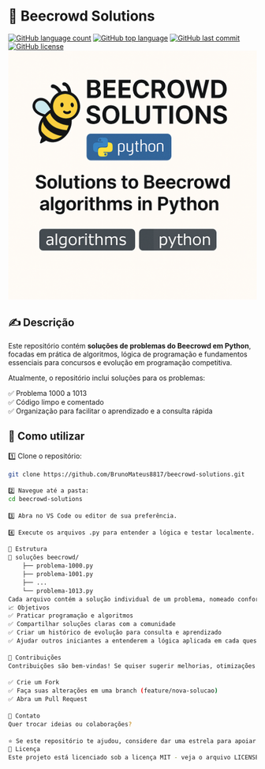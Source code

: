 # 🐝 Beecrowd Solutions

[![GitHub language count](https://img.shields.io/github/languages/count/BrunoMateus8817/beecrowd-solutions)](https://github.com/BrunoMateus8817/beecrowd-solutions)
[![GitHub top language](https://img.shields.io/github/languages/top/BrunoMateus8817/beecrowd-solutions)](https://github.com/BrunoMateus8817/beecrowd-solutions)
[![GitHub last commit](https://img.shields.io/github/last-commit/BrunoMateus8817/beecrowd-solutions)](https://github.com/BrunoMateus8817/beecrowd-solutions)
[![GitHub license](https://img.shields.io/github/license/BrunoMateus8817/beecrowd-solutions)](https://github.com/BrunoMateus8817/beecrowd-solutions/blob/main/LICENSE)
![Banner do Repositório](banner-beecrowd-solutions.png)
## ✍️ Descrição

Este repositório contém **soluções de problemas do Beecrowd em Python**, focadas em prática de algoritmos, lógica de programação e fundamentos essenciais para concursos e evolução em programação competitiva.

Atualmente, o repositório inclui soluções para os problemas:

✅ Problema 1000 a 1013  
✅ Código limpo e comentado  
✅ Organização para facilitar o aprendizado e a consulta rápida

## 🚀 Como utilizar

1️⃣ Clone o repositório:
```bash
git clone https://github.com/BrunoMateus8817/beecrowd-solutions.git

2️⃣ Navegue até a pasta:
cd beecrowd-solutions

3️⃣ Abra no VS Code ou editor de sua preferência.

4️⃣ Execute os arquivos .py para entender a lógica e testar localmente.

📂 Estrutura
📁 soluções beecrowd/
    ├── problema-1000.py
    ├── problema-1001.py
    ├── ...
    └── problema-1013.py
Cada arquivo contém a solução individual de um problema, nomeado conforme o número do problema no Beecrowd.
📈 Objetivos
✅ Praticar programação e algoritmos
✅ Compartilhar soluções claras com a comunidade
✅ Criar um histórico de evolução para consulta e aprendizado
✅ Ajudar outros iniciantes a entenderem a lógica aplicada em cada questão

🤝 Contribuições
Contribuições são bem-vindas! Se quiser sugerir melhorias, otimizações de código ou novos problemas resolvidos:

✅ Crie um Fork
✅ Faça suas alterações em uma branch (feature/nova-solucao)
✅ Abra um Pull Request

📩 Contato
Quer trocar ideias ou colaborações?

⭐ Se este repositório te ajudou, considere dar uma estrela para apoiar o projeto!
📜 Licença
Este projeto está licenciado sob a licença MIT - veja o arquivo LICENSE para detalhes.
